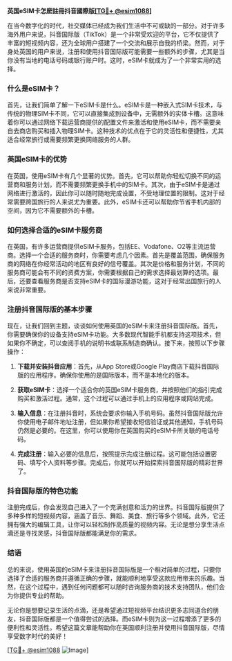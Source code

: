 **英国eSIM卡怎麽註冊抖音國際版[[TG💪+ @esim1088](https://t.me/s/esim1088)]**

在当今数字化的时代，社交媒体已经成为我们生活中不可或缺的一部分。对于许多海外用户来说，抖音国际版（TikTok）是一个非常受欢迎的平台，它不仅提供了丰富的短视频内容，还为全球用户搭建了一个交流和展示自我的桥梁。然而，对于身处英国的用户来说，注册和使用抖音国际版可能需要一些额外的步骤，尤其是当你没有当地的电话号码或银行账户时。这时，eSIM卡就成为了一个非常实用的选择。

### 什么是eSIM卡？

首先，让我们简单了解一下eSIM卡是什么。eSIM卡是一种嵌入式SIM卡技术，与传统的物理SIM卡不同，它可以直接集成到设备中，无需额外的实体卡槽。这意味着你可以通过网络下载运营商提供的配置文件来激活和使用eSIM卡，而不需要亲自去商店购买和插入物理SIM卡。这种技术的优点在于它的灵活性和便捷性，尤其适合经常旅行或需要频繁更换网络服务的人群。

### 英国eSIM卡的优势

在英国，使用eSIM卡有几个显著的优势。首先，它可以帮助你轻松切换不同的运营商和服务计划，而不需要频繁更换手机中的SIM卡。其次，由于eSIM卡是通过网络进行激活的，因此你可以随时随地完成设置，不受地理位置的限制。这对于经常需要跨国旅行的人来说尤为重要。此外，eSIM卡还可以帮助你节省手机内部的空间，因为它不需要额外的卡槽。

### 如何选择合适的eSIM卡服务商

在英国，有许多运营商提供eSIM卡服务，包括EE、Vodafone、O2等主流运营商。选择一个合适的服务商时，你需要考虑几个因素。首先是覆盖范围，确保服务商的网络在你经常活动的地区有良好的信号覆盖。其次是价格和服务计划，不同的服务商可能会有不同的资费方案，你需要根据自己的需求选择最划算的选项。最后，还要查看服务商是否支持eSIM卡的国际漫游功能，这对于经常出国旅行的人来说非常重要。

### 注册抖音国际版的基本步骤

现在，让我们回到主题，谈谈如何使用英国的eSIM卡来注册抖音国际版。首先，你需要确保你的设备支持eSIM卡功能。大多数现代智能手机都支持这项技术，但如果你不确定，可以查阅手机的说明书或联系制造商确认。接下来，按照以下步骤操作：

1. **下载并安装抖音应用**：首先，从App Store或Google Play商店下载抖音国际版的应用程序。确保你使用的是国际版本，而不是本地化的版本。

2. **获取eSIM卡**：选择一个适合你的英国eSIM卡服务商，并按照他们的指引完成购买和激活过程。通常，这个过程可以通过手机上的应用程序或网站完成。

3. **输入信息**：在注册抖音时，系统会要求你输入手机号码。虽然抖音国际版允许你使用电子邮件地址注册，但如果你希望接收短信验证或其他通知，手机号码仍然是必要的。在这里，你可以使用你在英国购买的eSIM卡所关联的电话号码。

4. **完成注册**：输入必要的信息后，按照提示完成注册过程。这可能包括设置密码、填写个人资料等步骤。完成后，你就可以开始探索抖音国际版的精彩世界了。

### 抖音国际版的特色功能

注册完成后，你会发现自己进入了一个充满创意和活力的世界。抖音国际版提供了多种多样的短视频内容，涵盖了音乐、舞蹈、美食、旅行等多个领域。此外，它还拥有强大的编辑工具，让你可以轻松制作高质量的视频内容。无论是想分享生活点滴还是寻找灵感，抖音国际版都能满足你的需求。

### 结语

总的来说，使用英国的eSIM卡来注册抖音国际版是一个相对简单的过程，只要你选择了合适的服务商并遵循正确的步骤，就能顺利地享受这款应用带来的乐趣。当然，在这个过程中，遇到任何问题都可以随时咨询服务商的技术支持团队，他们会为你提供专业的帮助。

无论你是想要记录生活的点滴，还是希望通过短视频平台结识更多志同道合的朋友，抖音国际版都是一个值得尝试的选择。而eSIM卡则为这一过程增添了更多的便利性和灵活性。希望这篇文章能帮助你在英国顺利注册并使用抖音国际版，尽情享受数字时代的美好！

[[TG💪+ @esim1088](https://t.me/s/esim1088) ![Image](https://i.postimg.cc/4NQfJmqS/Snipaste-2025-05-13-00-14-12.png)]